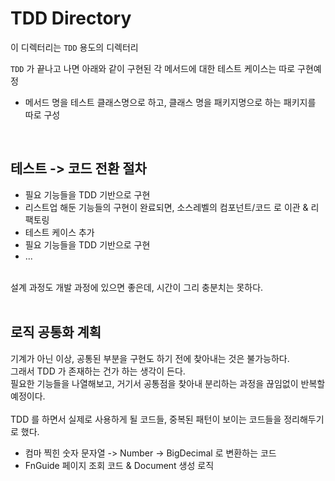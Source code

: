 # TDD Directory
이 디렉터리는 `TDD` 용도의 디렉터리<br>

`TDD` 가 끝나고 나면 아래와 같이 구현된 각 메서드에 대한 테스트 케이스는 따로 구현예정<br>

- 메서드 명을 테스트 클래스명으로 하고, 클래스 명을 패키지명으로 하는 패키지를 따로 구성<br>

<br>

## 테스트 -> 코드 전환 절차
- 필요 기능들을 TDD 기반으로 구현
- 리스트업 해둔 기능들의 구현이 완료되면, 소스레벨의 컴포넌트/코드 로 이관 & 리팩토링
- 테스트 케이스 추가
- 필요 기능들을 TDD 기반으로 구현
- ...
<br>
설계 과정도 개발 과정에 있으면 좋은데, 시간이 그리 충분치는 못하다.<br>
<br>

## 로직 공통화 계획
기계가 아닌 이상, 공통된 부분을 구현도 하기 전에 찾아내는 것은 불가능하다.<br>
그래서 TDD 가 존재하는 건가 하는 생각이 든다.<br>
필요한 기능들을 나열해보고, 거기서 공통점을 찾아내 분리하는 과정을 끊임없이 반복할 예정이다.<br>
<br>
TDD 를 하면서 실제로 사용하게 될 코드들, 중복된 패턴이 보이는 코드들을 정리해두기로 했다.<br>
- 컴마 찍힌 숫자 문자열 -> Number -> BigDecimal 로 변환하는 코드
- FnGuide 페이지 조회 코드 & Document 생성 로직
<br>